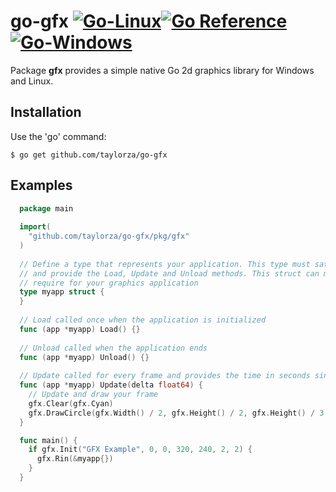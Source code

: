 # go-gfx [![Go-Linux](https://github.com/taylorza/go-gfx/actions/workflows/linux-build.yml/badge.svg?branch=master)](https://github.com/taylorza/go-gfx/actions/workflows/linux-build.yml)[![Go Reference](https://pkg.go.dev/badge/github.com/taylorza/go-gfx.svg)](https://pkg.go.dev/github.com/taylorza/go-gfx)[![Go-Windows](https://github.com/taylorza/go-gfx/actions/workflows/windows-build.yml/badge.svg)](https://github.com/taylorza/go-gfx/actions/workflows/windows-build.yml)

Package **gfx** provides a simple native Go 2d graphics library for Windows and Linux.

## Installation

Use the 'go' command:

    $ go get github.com/taylorza/go-gfx
    
## Examples

```go
  package main
  
  import(
    "github.com/taylorza/go-gfx/pkg/gfx"
  )
  
  // Define a type that represents your application. This type must satisfy the Application interface
  // and provide the Load, Update and Unload methods. This struct can maintain any additional state you 
  // require for your graphics application
  type myapp struct {
  }
  
  // Load called once when the application is initialized
  func (app *myapp) Load() {}
  
  // Unload called when the application ends
  func (app *myapp) Unload() {}
  
  // Update called for every frame and provides the time in seconds since the last frame update
  func (app *myapp) Update(delta float64) {
    // Update and draw your frame
    gfx.Clear(gfx.Cyan)
    gfx.DrawCircle(gfx.Width() / 2, gfx.Height() / 2, gfx.Height() / 3, gfx.Red)
  }

  func main() {
    if gfx.Init("GFX Example", 0, 0, 320, 240, 2, 2) {
      gfx.Rin(&myapp{})
    }
  }
```
